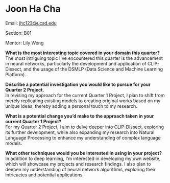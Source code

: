 # Joon Ha Cha
Email: jhc123@ucsd.edu

Section: B01

Mentor: Lily Weng


**What is the most interesting topic covered in your domain this quarter?**<br>
The most intriguing topic I've encountered this quarter is the advancement in neural networks, particularly the development and application of CLIP-Dissect, and the usage of the DSMLP (Data Science and Machine Learning Platform).

**Describe a potential investigation you would like to pursue for your Quarter 2 Project.**<br>
In revising my approach for the current Quarter 1 Project, I plan to shift from merely replicating existing models to creating original works based on my unique ideas, thereby adding a personal touch to my research.

**What is a potential change you’d make to the approach taken in your current Quarter 1 Project?**<br>
For my Quarter 2 Project, I aim to delve deeper into CLIP-Dissect, exploring its further development, while also expanding my research into Natural Language Processing to enhance my understanding of complex language models.

**What other techniques would you be interested in using in your project?**<br>
In addition to deep learning, I'm interested in developing my own website, which will showcase my projects and research findings. I also plan to deepen my understanding of neural network algorithms, exploring their intricacies and potential applications.

